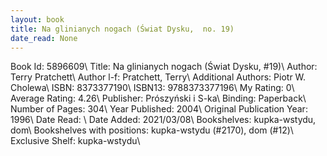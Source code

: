 ```yaml
---
layout: book
title: Na glinianych nogach (Świat Dysku,  no. 19)
date_read: None
---
```


Book Id: 5896609\ 
Title: Na glinianych nogach (Świat Dysku, #19)\ 
Author: Terry Pratchett\ 
Author l-f: Pratchett, Terry\ 
Additional Authors: Piotr W. Cholewa\ 
ISBN: 8373377190\ 
ISBN13: 9788373377196\ 
My Rating: 0\ 
Average Rating: 4.26\ 
Publisher: Prószyński i S-ka\ 
Binding: Paperback\ 
Number of Pages: 304\ 
Year Published: 2004\ 
Original Publication Year: 1996\ 
Date Read: \ 
Date Added: 2021/03/08\ 
Bookshelves: kupka-wstydu, dom\ 
Bookshelves with positions: kupka-wstydu (#2170), dom (#12)\ 
Exclusive Shelf: kupka-wstydu\ 

